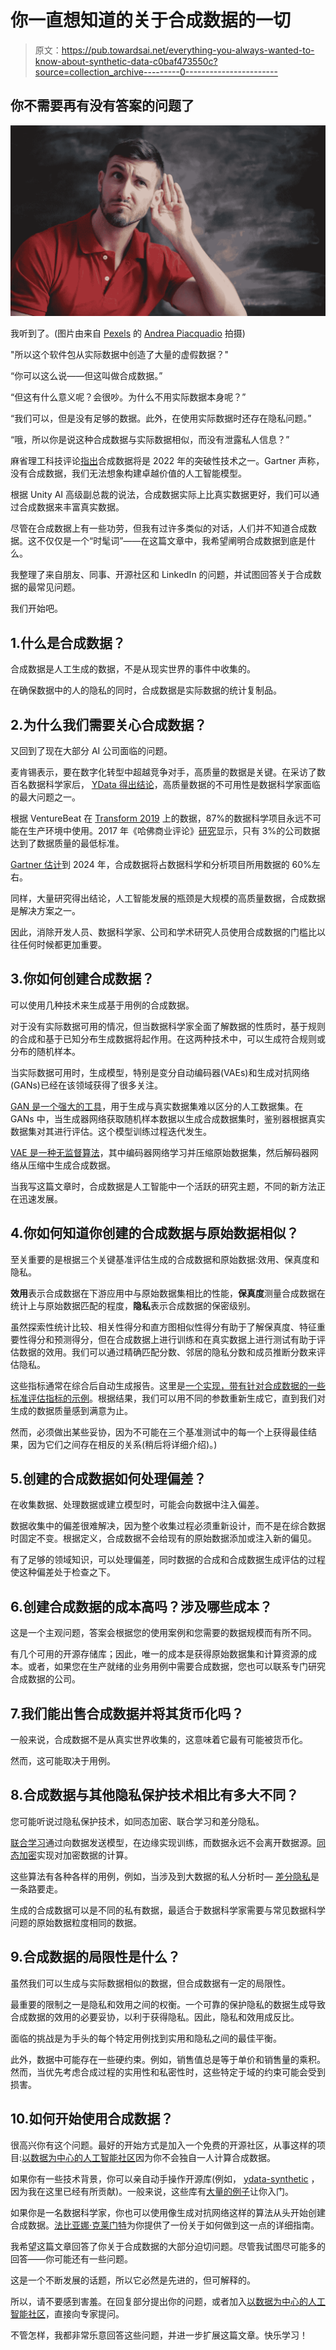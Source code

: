# 你一直想知道的关于合成数据的一切

> 原文：<https://pub.towardsai.net/everything-you-always-wanted-to-know-about-synthetic-data-c0baf473550c?source=collection_archive---------0----------------------->

## 你不需要再有没有答案的问题了

![](img/2f3eafcb48ac24acb2c3dda7452fd933.png)

我听到了。(图片由来自 [Pexels](https://www.pexels.com/photo/man-in-red-polo-shirt-sitting-near-chalkboard-3779448/?utm_content=attributionCopyText&utm_medium=referral&utm_source=pexels) 的 [Andrea Piacquadio](https://www.pexels.com/@olly?utm_content=attributionCopyText&utm_medium=referral&utm_source=pexels) 拍摄)

"所以这个软件包从实际数据中创造了大量的虚假数据？"

“你可以这么说——但这叫做合成数据。”

“但这有什么意义呢？会很吵。为什么不用实际数据本身呢？”

“我们可以，但是没有足够的数据。此外，在使用实际数据时还存在隐私问题。”

“哦，所以你是说这种合成数据与实际数据相似，而没有泄露私人信息？”

麻省理工科技评论[指出](https://www.technologyreview.com/2022/02/23/1044965/ai-synthetic-data-2/)合成数据将是 2022 年的突破性技术之一。Gartner 声称，没有合成数据，我们无法想象构建卓越价值的人工智能模型。

根据 Unity AI 高级副总裁的说法，合成数据实际上比真实数据更好，我们可以通过合成数据来丰富真实数据。

尽管在合成数据上有一些功劳，但我有过许多类似的对话，人们并不知道合成数据。这不仅仅是一个“时髦词”——在这篇文章中，我希望阐明合成数据到底是什么。

我整理了来自朋友、同事、开源社区和 LinkedIn 的问题，并试图回答关于合成数据的最常见问题。

我们开始吧。

## 1.什么是合成数据？

合成数据是人工生成的数据，不是从现实世界的事件中收集的。

在确保数据中的人的隐私的同时，合成数据是实际数据的统计复制品。

## 2.为什么我们需要关心合成数据？

又回到了现在大部分 AI 公司面临的问题。

麦肯锡表示，要在数字化转型中超越竞争对手，高质量的数据是关键。在采访了数百名数据科学家后， [YData 得出结论](https://medium.com/ydata-ai/what-we-have-learned-from-talking-with-100-data-scientists-d65ed2475f4b)，高质量数据的不可用性是数据科学家面临的最大问题之一。

根据 VentureBeat 在 [Transform 2019](https://venturebeat.com/2019/07/19/why-do-87-of-data-science-projects-never-make-it-into-production/) 上的数据，87%的数据科学项目永远不可能在生产环境中使用。2017 年《哈佛商业评论》[研究](https://hbr.org/2017/09/only-3-of-companies-data-meets-basic-quality-standards)显示，只有 3%的公司数据达到了数据质量的最低标准。

[Gartner 估计](https://blogs.gartner.com/andrew_white/2021/07/24/by-2024-60-of-the-data-used-for-the-development-of-ai-and-analytics-projects-will-be-synthetically-generated/)到 2024 年，合成数据将占数据科学和分析项目所用数据的 60%左右。

同样，大量研究得出结论，人工智能发展的瓶颈是大规模的高质量数据，合成数据是解决方案之一。

因此，消除开发人员、数据科学家、公司和学术研究人员使用合成数据的门槛比以往任何时候都更加重要。

## 3.你如何创建合成数据？

可以使用几种技术来生成基于用例的合成数据。

对于没有实际数据可用的情况，但当数据科学家全面了解数据的性质时，基于规则的合成和基于已知分布生成数据将起作用。在这两种技术中，可以生成符合规则或分布的随机样本。

当实际数据可用时，生成模型，特别是变分自动编码器(VAEs)和生成对抗网络(GANs)已经在该领域获得了很多关注。

[GAN 是一个强大的工具](https://medium.com/ydata-ai/generating-synthetic-tabular-data-with-gans-part-1-866705a77302)，用于生成与真实数据集难以区分的人工数据集。在 GANs 中，当生成器网络获取随机样本数据以生成合成数据集时，鉴别器根据真实数据集对其进行评估。这个模型训练过程迭代发生。

[VAE 是一种无监督算法](https://towardsdatascience.com/understanding-variational-autoencoders-vaes-f70510919f73)，其中编码器网络学习并压缩原始数据集，然后解码器网络从压缩中生成合成数据。

当我写这篇文章时，合成数据是人工智能中一个活跃的研究主题，不同的新方法正在迅速发展。

## 4.你如何知道你创建的合成数据与原始数据相似？

至关重要的是根据三个关键基准评估生成的合成数据和原始数据:效用、保真度和隐私。

**效用**表示合成数据在下游应用中与原始数据集相比的性能，**保真度**测量合成数据在统计上与原始数据匹配的程度，**隐私**表示合成数据的保密级别。

虽然探索性统计比较、相关性得分和直方图相似性得分有助于了解保真度、特征重要性得分和预测得分，但在合成数据上进行训练和在真实数据上进行测试有助于评估数据的效用。我们可以通过精确匹配分数、邻居的隐私分数和成员推断分数来评估隐私。

这些指标通常在综合后自动生成报告。这里是[一个实现，带有针对合成数据的一些标准评估指标的示例](https://github.com/Vicomtech/STDG-evaluation-metrics)。根据结果，我们可以用不同的参数重新生成它，直到我们对生成的数据质量感到满意为止。

然而，必须做出某些妥协，因为不可能在三个基准测试中的每一个上获得最佳结果，因为它们之间存在相反的关系(稍后将详细介绍)。)

## 5.创建的合成数据如何处理偏差？

在收集数据、处理数据或建立模型时，可能会向数据中注入偏差。

数据收集中的偏差很难解决，因为整个收集过程必须重新设计，而不是在综合数据时固定不变。根据定义，合成数据不会给现有的原始数据添加或注入新的偏见。

有了足够的领域知识，可以处理偏差，同时数据的合成和合成数据生成评估的过程使这种偏差处于检查之下。

## 6.创建合成数据的成本高吗？涉及哪些成本？

这是一个主观问题，答案会根据您的使用案例和您需要的数据规模而有所不同。

有几个可用的开源存储库；因此，唯一的成本是获得原始数据集和计算资源的成本。或者，如果您在生产就绪的业务用例中需要合成数据，您也可以联系专门研究合成数据的公司。

## 7.我们能出售合成数据并将其货币化吗？

一般来说，合成数据不是从真实世界收集的，这意味着它最有可能被货币化。

然而，这可能取决于用例。

## 8.合成数据与其他隐私保护技术相比有多大不同？

您可能听说过隐私保护技术，如同态加密、联合学习和差分隐私。

[联合学习](https://blog.openmined.org/what-is-federated-learning/)通过向数据发送模型，在边缘实现训练，而数据永远不会离开数据源。[同态加密](https://blog.openmined.org/what-is-homomorphic-encryption/)实现对加密数据的计算。

这些算法有各种各样的用例，例如，当涉及到大数据的私人分析时— [差分隐私](https://blog.openmined.org/differential-privacy-by-shuffling/)是一条路要走。

生成的合成数据可以是不同的私有数据，最适合于数据科学家需要与常见数据科学问题的原始数据粒度相同的数据。

## 9.合成数据的局限性是什么？

虽然我们可以生成与实际数据相似的数据，但合成数据有一定的局限性。

最重要的限制之一是隐私和效用之间的权衡。一个可靠的保护隐私的数据生成导致合成数据的效用的必要妥协，以利于获得隐私。因此，隐私和效用成反比。

面临的挑战是为手头的每个特定用例找到实用和隐私之间的最佳平衡。

此外，数据中可能存在一些硬约束。例如，销售值总是等于单价和销售量的乘积。然而，当优先考虑合成过程的实用性和私密性时，这些特定于域的约束可能会受到损害。

## 10.如何开始使用合成数据？

很高兴你有这个问题。最好的开始方式是加入一个免费的开源社区，从事这样的项目:[以数据为中心的人工智能社区](https://datacentricai.community/)因为你不会独自一人计算合成数据。

如果你有一些技术背景，你可以亲自动手操作开源库(例如， [ydata-synthetic](https://github.com/ydataai/ydata-synthetic) ，因为我在这里已经有所贡献)。一般来说，这些库有[大量的例子](https://github.com/ydataai/ydata-synthetic/tree/dev/examples/regular)让你入门。

如果你是一名数据科学家，你也可以使用像生成对抗网络这样的算法从头开始创建合成数据。[法比亚娜·克莱门特](/how-to-generate-synthetic-data-4ae4ff156344)为你提供了一份关于如何做到这一点的详细指南。

我希望这篇文章回答了你关于合成数据的大部分迫切问题。尽管我试图尽可能多的回答——你可能还有一些问题。

这是一个不断发展的话题，所以它必然是先进的，但可解释的。

所以，请不要感到害羞。在回复部分提出你的问题，或者加入[以数据为中心的人工智能社区](https://datacentricai.community/)，直接向专家提问。

不管怎样，我都非常乐意回答这些问题，并进一步扩展这篇文章。快乐学习！